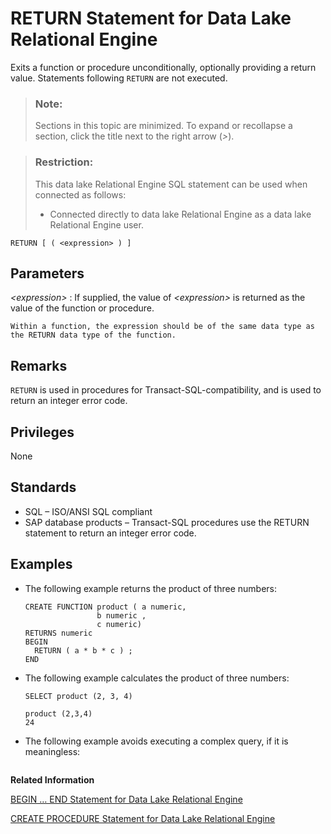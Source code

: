 <!-- loioa623cb4484f21015bfd3efd8ac01df2f -->

# RETURN Statement for Data Lake Relational Engine

Exits a function or procedure unconditionally, optionally providing a return value. Statements following `RETURN` are not executed.



> ### Note:  
> Sections in this topic are minimized. To expand or recollapse a section, click the title next to the right arrow \(*\>*\).



> ### Restriction:  
> This data lake Relational Engine SQL statement can be used when connected as follows:
> 
> -   Connected directly to data lake Relational Engine as a data lake Relational Engine user.



```
RETURN [ ( <expression> ) ]
```



<a name="loioa623cb4484f21015bfd3efd8ac01df2f__IQ_Parameters"/>

## Parameters

 *<expression\>*
 :   If supplied, the value of *<expression\>* is returned as the value of the function or procedure.

    Within a function, the expression should be of the same data type as the RETURN data type of the function.

 

<a name="loioa623cb4484f21015bfd3efd8ac01df2f__IQ_Usage"/>

## Remarks

`RETURN` is used in procedures for Transact-SQL-compatibility, and is used to return an integer error code.



<a name="loioa623cb4484f21015bfd3efd8ac01df2f__IQ_Permissions"/>

## Privileges

None



<a name="loioa623cb4484f21015bfd3efd8ac01df2f__IQ_Standards"/>

## Standards

-   SQL – ISO/ANSI SQL compliant
-   SAP database products – Transact-SQL procedures use the RETURN statement to return an integer error code.



<a name="loioa623cb4484f21015bfd3efd8ac01df2f__IQ_Examples"/>

## Examples

-   The following example returns the product of three numbers:

    ```
    CREATE FUNCTION product ( a numeric,
                    b numeric ,
                    c numeric)
    RETURNS numeric
    BEGIN
      RETURN ( a * b * c ) ;
    END
    ```

-   The following example calculates the product of three numbers:

    ```
    SELECT product (2, 3, 4)
    ```

    ```
    product (2,3,4)
    24
    ```

-   The following example avoids executing a complex query, if it is meaningless:

    ```

    ```


**Related Information**  


[BEGIN … END Statement for Data Lake Relational Engine](begin-end-statement-for-data-lake-relational-engine-a6142de.md "Groups SQL statements together.")

[CREATE PROCEDURE Statement for Data Lake Relational Engine](create-procedure-statement-for-data-lake-relational-engine-a6185b2.md "Creates a new user-defined SQL procedure in the database.")


